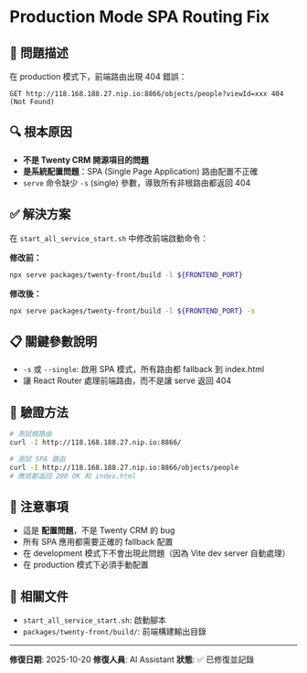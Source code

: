 # Production Mode SPA Routing Fix

## 🚨 問題描述
在 production 模式下，前端路由出現 404 錯誤：
```
GET http://118.168.188.27.nip.io:8866/objects/people?viewId=xxx 404 (Not Found)
```

## 🔍 根本原因
- **不是 Twenty CRM 開源項目的問題**
- **是系統配置問題**：SPA (Single Page Application) 路由配置不正確
- `serve` 命令缺少 `-s` (single) 參數，導致所有非根路由都返回 404

## ✅ 解決方案
在 `start_all_service_start.sh` 中修改前端啟動命令：

**修改前：**
```bash
npx serve packages/twenty-front/build -l ${FRONTEND_PORT}
```

**修改後：**
```bash
npx serve packages/twenty-front/build -l ${FRONTEND_PORT} -s
```

## 📋 關鍵參數說明
- `-s` 或 `--single`: 啟用 SPA 模式，所有路由都 fallback 到 index.html
- 讓 React Router 處理前端路由，而不是讓 serve 返回 404

## 🎯 驗證方法
```bash
# 測試根路由
curl -I http://118.168.188.27.nip.io:8866/

# 測試 SPA 路由
curl -I http://118.168.188.27.nip.io:8866/objects/people
# 應該都返回 200 OK 和 index.html
```

## 📝 注意事項
- 這是 **配置問題**，不是 Twenty CRM 的 bug
- 所有 SPA 應用都需要正確的 fallback 配置
- 在 development 模式下不會出現此問題（因為 Vite dev server 自動處理）
- 在 production 模式下必須手動配置

## 🔧 相關文件
- `start_all_service_start.sh`: 啟動腳本
- `packages/twenty-front/build/`: 前端構建輸出目錄

---
**修復日期**: 2025-10-20
**修復人員**: AI Assistant
**狀態**: ✅ 已修復並記錄
